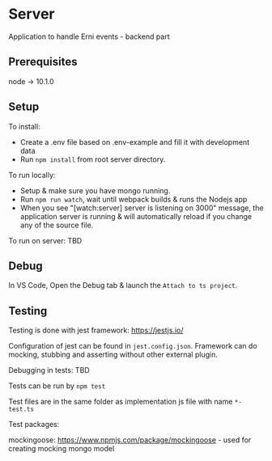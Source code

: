 # Server

Application to handle Erni events - backend part

## Prerequisites

node -> 10.1.0

## Setup

To install:
 * Create a .env file based on .env-example and fill it with development data
 * Run `npm install` from root server directory.

To run locally:
 * Setup & make sure you have mongo running.
 * Run `npm run watch`, wait until webpack builds & runs the Nodejs app
 * When you see "[watch:server] server is listening on 3000" message, the application server is running & will automatically reload if you change any of the source file.

To run on server:
TBD

## Debug 
 In VS Code, Open the Debug tab & launch the `Attach to ts project`.

## Testing

Testing is done with jest framework: https://jestjs.io/

Configuration of jest can be found in `jest.config.json`. Framework can do mocking, stubbing and asserting without other external plugin.

Debugging in tests: TBD

Tests can be run by `npm test`

Test files are in the same folder as implementation js file with name `*-test.ts`

Test packages:

mockingoose: https://www.npmjs.com/package/mockingoose - used for creating mocking mongo model